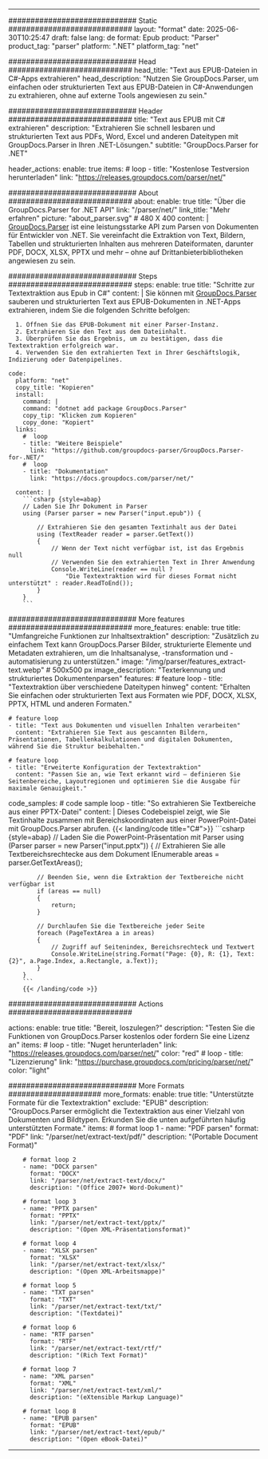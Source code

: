 


---
############################# Static ############################
layout: "format"
date:  2025-06-30T10:25:47
draft: false
lang: de
format: Epub
product: "Parser"
product_tag: "parser"
platform: ".NET"
platform_tag: "net"

############################# Head ############################
head_title: "Text aus EPUB-Dateien in C#-Apps extrahieren"
head_description: "Nutzen Sie GroupDocs.Parser, um einfachen oder strukturierten Text aus EPUB-Dateien in C#-Anwendungen zu extrahieren, ohne auf externe Tools angewiesen zu sein."

############################# Header ############################
title: "Text aus EPUB mit C# extrahieren" 
description: "Extrahieren Sie schnell lesbaren und strukturierten Text aus PDFs, Word, Excel und anderen Dateitypen mit GroupDocs.Parser in Ihren .NET-Lösungen."
subtitle: "GroupDocs.Parser for .NET" 

header_actions:
  enable: true
  items:
    #  loop
    - title: "Kostenlose Testversion herunterladen"
      link: "https://releases.groupdocs.com/parser/net/"
      
############################# About ############################
about:
    enable: true
    title: "Über die GroupDocs.Parser for .NET API"
    link: "/parser/net/"
    link_title: "Mehr erfahren"
    picture: "about_parser.svg" # 480 X 400
    content: |
       [GroupDocs.Parser](/parser/net/) ist eine leistungsstarke API zum Parsen von Dokumenten für Entwickler von .NET. Sie vereinfacht die Extraktion von Text, Bildern, Tabellen und strukturierten Inhalten aus mehreren Dateiformaten, darunter PDF, DOCX, XLSX, PPTX und mehr – ohne auf Drittanbieterbibliotheken angewiesen zu sein.

############################# Steps ############################
steps:
    enable: true
    title: "Schritte zur Textextraktion aus Epub in C#"
    content: |
      Sie können mit [GroupDocs.Parser](/parser/net/) sauberen und strukturierten Text aus EPUB-Dokumenten in .NET-Apps extrahieren, indem Sie die folgenden Schritte befolgen:
      
      1. Öffnen Sie das EPUB-Dokument mit einer Parser-Instanz.
      2. Extrahieren Sie den Text aus dem Dateiinhalt.
      3. Überprüfen Sie das Ergebnis, um zu bestätigen, dass die Textextraktion erfolgreich war.
      4. Verwenden Sie den extrahierten Text in Ihrer Geschäftslogik, Indizierung oder Datenpipelines.
   
    code:
      platform: "net"
      copy_title: "Kopieren"
      install:
        command: |
        command: "dotnet add package GroupDocs.Parser"
        copy_tip: "Klicken zum Kopieren"
        copy_done: "Kopiert"
      links:
        #  loop
        - title: "Weitere Beispiele"
          link: "https://github.com/groupdocs-parser/GroupDocs.Parser-for-.NET/"
        #  loop
        - title: "Dokumentation"
          link: "https://docs.groupdocs.com/parser/net/"
          
      content: |
        ```csharp {style=abap}
        // Laden Sie Ihr Dokument in Parser
        using (Parser parser = new Parser("input.epub")) {

            // Extrahieren Sie den gesamten Textinhalt aus der Datei
            using (TextReader reader = parser.GetText()) 
            {
                // Wenn der Text nicht verfügbar ist, ist das Ergebnis null
                // Verwenden Sie den extrahierten Text in Ihrer Anwendung
                Console.WriteLine(reader == null ? 
                    "Die Textextraktion wird für dieses Format nicht unterstützt" : reader.ReadToEnd());
            }
        }
        ```  

############################# More features ############################
more_features:
  enable: true
  title: "Umfangreiche Funktionen zur Inhaltsextraktion"
  description: "Zusätzlich zu einfachem Text kann GroupDocs.Parser Bilder, strukturierte Elemente und Metadaten extrahieren, um die Inhaltsanalyse, -transformation und -automatisierung zu unterstützen."
  image: "/img/parser/features_extract-text.webp" # 500x500 px
  image_description: "Texterkennung und strukturiertes Dokumentenparsen"
  features:
    # feature loop
    - title: "Textextraktion über verschiedene Dateitypen hinweg"
      content: "Erhalten Sie einfachen oder strukturierten Text aus Formaten wie PDF, DOCX, XLSX, PPTX, HTML und anderen Formaten."

    # feature loop
    - title: "Text aus Dokumenten und visuellen Inhalten verarbeiten"
      content: "Extrahieren Sie Text aus gescannten Bildern, Präsentationen, Tabellenkalkulationen und digitalen Dokumenten, während Sie die Struktur beibehalten."

    # feature loop
    - title: "Erweiterte Konfiguration der Textextraktion"
      content: "Passen Sie an, wie Text erkannt wird – definieren Sie Seitenbereiche, Layoutregionen und optimieren Sie die Ausgabe für maximale Genauigkeit."
      
  code_samples:
    # code sample loop
    - title: "So extrahieren Sie Textbereiche aus einer PPTX-Datei"
      content: |
        Dieses Codebeispiel zeigt, wie Sie Textinhalte zusammen mit Bereichskoordinaten aus einer PowerPoint-Datei mit GroupDocs.Parser abrufen.
        {{< landing/code title="C#">}}
        ```csharp {style=abap}
        //  Laden Sie die PowerPoint-Präsentation mit Parser
        using (Parser parser = new Parser("input.pptx"))
        {
            // Extrahieren Sie alle Textbereichsrechtecke aus dem Dokument
            IEnumerable<PageTextArea> areas = parser.GetTextAreas();

            // Beenden Sie, wenn die Extraktion der Textbereiche nicht verfügbar ist
            if (areas == null)
            {
                return;
            }

            // Durchlaufen Sie die Textbereiche jeder Seite
            foreach (PageTextArea a in areas)
            {
                // Zugriff auf Seitenindex, Bereichsrechteck und Textwert
                Console.WriteLine(string.Format("Page: {0}, R: {1}, Text: {2}", a.Page.Index, a.Rectangle, a.Text));
            }
        }
        ```
        {{< /landing/code >}}


############################# Actions ############################

actions:
  enable: true
  title: "Bereit, loszulegen?"
  description: "Testen Sie die Funktionen von GroupDocs.Parser kostenlos oder fordern Sie eine Lizenz an"
  items:
    #  loop
    - title: "Nuget herunterladen"
      link: "https://releases.groupdocs.com/parser/net/"
      color: "red"
        #  loop
    - title: "Lizenzierung"
      link: "https://purchase.groupdocs.com/pricing/parser/net/"
      color: "light"


############################# More Formats #####################
more_formats:
    enable: true
    title: "Unterstützte Formate für die Textextraktion"
    exclude: "EPUB"
    description: "GroupDocs.Parser ermöglicht die Textextraktion aus einer Vielzahl von Dokumenten und Bildtypen. Erkunden Sie die unten aufgeführten häufig unterstützten Formate."
    items: 
        # format loop 1
        - name: "PDF parsen"
          format: "PDF"
          link: "/parser/net/extract-text/pdf/"
          description: "(Portable Document Format)"
          
        # format loop 2
        - name: "DOCX parsen"
          format: "DOCX"
          link: "/parser/net/extract-text/docx/"
          description: "(Office 2007+ Word-Dokument)"
          
        # format loop 3
        - name: "PPTX parsen"
          format: "PPTX"
          link: "/parser/net/extract-text/pptx/"
          description: "(Open XML-Präsentationsformat)"
          
        # format loop 4
        - name: "XLSX parsen"
          format: "XLSX"
          link: "/parser/net/extract-text/xlsx/"
          description: "(Open XML-Arbeitsmappe)"
          
        # format loop 5
        - name: "TXT parsen"
          format: "TXT"
          link: "/parser/net/extract-text/txt/"
          description: "(Textdatei)"
          
        # format loop 6
        - name: "RTF parsen"
          format: "RTF"
          link: "/parser/net/extract-text/rtf/"
          description: "(Rich Text Format)"
          
        # format loop 7
        - name: "XML parsen"
          format: "XML"
          link: "/parser/net/extract-text/xml/"
          description: "(eXtensible Markup Language)"
          
        # format loop 8
        - name: "EPUB parsen"
          format: "EPUB"
          link: "/parser/net/extract-text/epub/"
          description: "(Open eBook-Datei)"
         
          

---